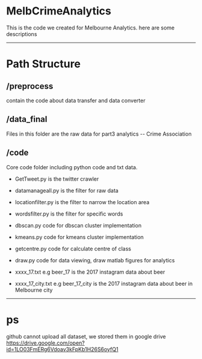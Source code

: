 # MelbCrimeAnalytics
 
 This is the code we created for Melbourne Analytics. 
 here are some descriptions
 
----------------------------------------------------------------
# Path Structure
## /preprocess
 contain the code about data transfer and data converter 
## /data_final
 Files in this folder are the raw data for part3 analytics -- Crime Association
## /code
 Core code folder including python code and txt data.
 - GetTweet.py is the twitter crawler 
 
 - datamanageall.py is the filter for raw data
 
 - locationfilter.py is the filter to narrow the location area
 
 - wordsfilter.py is the filter for specific words
 
 - dbscan.py code for dbscan cluster implementation
 
 - kmeans.py code for kmeans cluster implementation
 
 - getcentre.py code for calculate centre of class
 
 - draw.py code for data viewing, draw matlab figures for analytics
 
 - xxxx_17.txt e.g beer_17 is the 2017 instagram data about beer
 
 - xxxx_17_city.txt e.g beer_17_city is the 2017 instagram data about beer in Melbourne city
 
 ----------------------------------------------------------------
 
 # ps
   github cannot upload all dataset, we stored them in google drive
   https://drive.google.com/open?id=1LO03FmERg6Vdoav3kFpKb1H26S6oyfQ1
